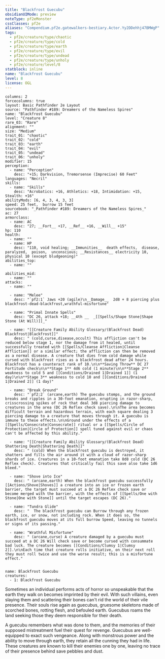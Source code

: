 ```yaml
---
title: "Blackfrost Guecubu"
obsidianUIMode: preview
noteType: pf2eMonster
cssClasses: pf2e
aliases: "Compendium.pf2e.gatewalkers-bestiary.Actor.Yy2DDehhj47BMWgP" 
tags:
  - pf2e/creature/type/chaotic
  - pf2e/creature/type/cold
  - pf2e/creature/type/earth
  - pf2e/creature/type/evil
  - pf2e/creature/type/undead
  - pf2e/creature/type/unholy
  - pf2e/creature/level/8
statblock: inline
name: "Blackfrost Guecubu"
level: 8
license: OGL
---
```


```statblock
columns: 2
forcecolumns: true
layout: Basic Pathfinder 2e Layout
source: "Pathfinder #189: Dreamers of the Nameless Spires"
name: "Blackfrost Guecubu"
level: "Creature 8"
rare_03: "Rare"
alignment: ""
size: "Medium"
trait_01: "chaotic"
trait_02: "cold"
trait_03: "earth"
trait_04: "evil"
trait_05: "undead"
trait_06: "unholy"
modifier: 15
perception:
  - name: "Perception"
    desc: "+15; Darkvision, Tremorsense (Imprecise) 60 Feet"
languages: "Necril"
skills:
  - name: "Skills"
    desc: "Acrobatics: +16, Athletics: +18, Intimidation: +15, Stealth: +16"
abilityMods: [6, 4, 3, 4, 3, 3]
speed: 25 feet,  burrow 15 feet
sourcebook: "_Pathfinder #189: Dreamers of the Nameless Spires_"
ac: 27
armorclass:
  - name: AC
    desc: "27; __Fort__ +17, __Ref__ +16, __Will__ +15"
hp: 110
health:
  - name: ""
  - name: HP
    desc: "110, void healing; __Immunities__  death effects,  disease,  paralyzed,  poison,  unconscious; __Resistances__ electricity 10, physical 10 (except bludgeoning)"
abilities_top:
  - name: ""

abilities_mid:
  - name: ""
attacks:
  - name: ""

  - name: "Melee"
    desc: "`pf2:1` Jaws +20 (agile)\n__Damage__  2d8 + 8 piercing plus blackfrost-dead-blackfrost,wrathful-misfortune"

  - name: "Primal Innate Spells"
    desc: "DC 26, attack +18; __4th __  _[[Spells/Shape Stone|Shape Stone (At Will)]]_"

  - name: "[[Creature Family Ability Glossary/(Blackfrost Dead) Blackfrost|Blackfrost]]"
    desc: " (cold,curse,disease,occult) This affliction can't be reduced below stage 1, nor the damage from it healed, until successfully treated with [[Spells/Cleanse Affliction|Cleanse Affliction]] or a similar effect; the affliction can then be removed as a normal disease. A creature that dies from cold damage while cursed with blackfrost rises as a blackfrost dead after 24 hours. Blackfrost has a counteract rank of 10.\n\n**Saving Throw** DC 27 Fortitude check\n\n**Stage 1** 4d6 cold (1 minute)\n\n**Stage 2** weakness to cold 5 and [[Conditions/Drained 1|Drained 1]] (1 day)\n\n**Stage 3** weakness to cold 10 and [[Conditions/Drained 1|Drained 2]] (1 day)"

  - name: "Break Ground"
    desc: "`pf2:2` (arcane,earth) The guecubu stomps, and the ground breaks and ripples in a 30-foot emanation, erupting in razor-sharp, crisscrossing spikes of rock that deal 3d8 piercing damage to creatures in the area (DC 26 Reflex check save).\n\nThe area becomes difficult terrain and hazardous terrain, with each square dealing 3 piercing damage to a creature that moves through it. A guecubu is immune to these effects.\n\nGround under the effects of a [[Spells/Consecrate|Consecrate]] ritual or a [[Spells/Circle of Protection|Circle of Protection]] spell tuned against evil or chaos can't be affected by this ability."

  - name: "[[Creature Family Ability Glossary/(Blackfrost Dead) Shattering Death|Shattering Death]]"
    desc: " (cold) When the blackfrost guecubu is destroyed, it shatters and fills the air around it with a cloud of razor-sharp shards of ice. Creatures in a 10-foot emanation take 8d8 cold (DC 26 Reflex check). Creatures that critically fail this save also take 1d6 bleed."

  - name: "Shove into Ice"
    desc: " (arcane,earth) When the blackfrost guecubu successfully [[Actions/Shove|Shoves]] a creature into an ice or frozen earth barrier, the target must succeed at a DC 26 Reflex check save or become merged with the barrier, with the effects of [[Spells/One with Stone|One with Stone]] until the target escapes (DC 26)."

  - name: "Tundra Glide"
    desc: "  The blackfrost guecubu can Burrow through any frozen earth, ice, or snow, not including rock. When it does so, the blackfrost guecubu moves at its full burrow Speed, leaving no tunnels or signs of its passing."

  - name: "Wrathful Misfortune"
    desc: " (arcane,curse) A creature damaged by a guecubu must succeed at a DC 26 Will check save or become cursed with consummate bad luck. The creature becomes [[Conditions/Clumsy 1|Clumsy 2]].\n\nEach time that creature rolls initiative, on their next roll they must roll twice and use the worse result; this is a misfortune effect."
 
```

```encounter-table
name: Blackfrost Guecubu
creatures:
  - 1: Blackfrost Guecubu
```



Sometimes an individual performs acts of horror so unspeakable that the earth they walk on becomes imprinted by their evil. With such villains, even slaying them and scattering their bones can't rid the world of their vile presence. Their souls rise again as guecubus, gruesome skeletons made of scorched bones, rotting flesh, and befouled earth. Guecubus roams the land seeking those they deem responsible for their death.

A guecubu remembers what was done to them, and the memories of their supposed mistreatment fuel their quest for revenge. Guecubus are well-equipped to exact such vengeance. Along with monstrous power and the ability to move through earth, they retain all the cunning they had in life. These creatures are known to kill their enemies one by one, leaving no trace of their presence behind save pebbles and dust.
